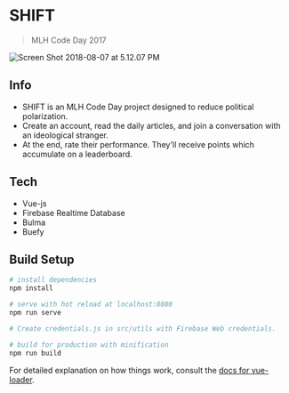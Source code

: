 # SHIFT

> MLH Code Day 2017

![Screen Shot 2018-08-07 at 5.12.07 PM](https://i.imgur.com/HEnSYIF.png)

## Info

- SHIFT is an MLH Code Day project designed to reduce political polarization.
- Create an account, read the daily articles, and join a conversation with an ideological stranger.
- At the end, rate their performance. They'll receive points which accumulate on a leaderboard.

## Tech

- Vue-js
- Firebase Realtime Database
- Bulma
- Buefy

## Build Setup

```bash
# install dependencies
npm install

# serve with hot reload at localhost:8080
npm run serve

# Create credentials.js in src/utils with Firebase Web credentials.

# build for production with minification
npm run build
```

For detailed explanation on how things work, consult the [docs for vue-loader](http://vuejs.github.io/vue-loader).
